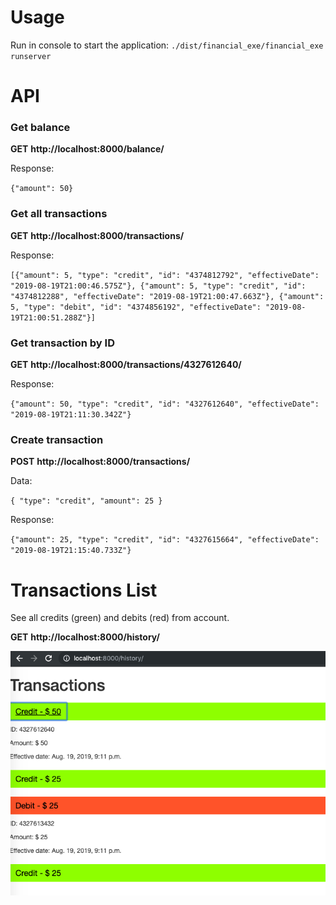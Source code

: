 # Usage
Run in console to start the application:
`./dist/financial_exe/financial_exe runserver`

# API
### Get balance
**GET**
**http://localhost:8000/balance/**

Response:

``{"amount": 50}``

### Get all transactions
**GET**
**http://localhost:8000/transactions/**

Response:

``[{"amount": 5, "type": "credit", "id": "4374812792", "effectiveDate": "2019-08-19T21:00:46.575Z"}, {"amount": 5, "type": "credit", "id": "4374812288", "effectiveDate": "2019-08-19T21:00:47.663Z"}, {"amount": 5, "type": "debit", "id": "4374856192", "effectiveDate": "2019-08-19T21:00:51.288Z"}]``


### Get transaction by ID
**GET**
**http://localhost:8000/transactions/4327612640/**

Response:

``{"amount": 50, "type": "credit", "id": "4327612640", "effectiveDate": "2019-08-19T21:11:30.342Z"}``


### Create transaction
**POST**
**http://localhost:8000/transactions/**

Data:

``{
  "type": "credit",
  "amount": 25
}``

Response:

``{"amount": 25, "type": "credit", "id": "4327615664", "effectiveDate": "2019-08-19T21:15:40.733Z"}``

# Transactions List
See all credits (green) and debits (red) from account.

**GET**
**http://localhost:8000/history/**

![Screenshot](history.png)
